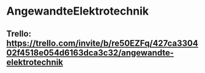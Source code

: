 # AngewandteElektrotechnik

## Trello: https://trello.com/invite/b/re50EZFq/427ca330402f4518e054d6163dca3c32/angewandte-elektrotechnik
